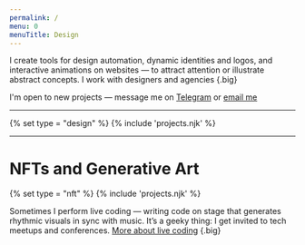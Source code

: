 ```yaml
---
permalink: /
menu: 0
menuTitle: Design
---
```


I create tools for design automation, dynamic identities and logos, and interactive animations on websites — to attract attention or illustrate abstract concepts. I work with designers and agencies
{.big}

I'm open to new projects — message me on [Telegram](https://t.me/ivan_dianov) or [email me](mailto:zor667@gmail.com)

---

{% set type = "design" %}
{% include 'projects.njk' %}

---

# NFTs and Generative Art

{% set type = "nft" %}
{% include 'projects.njk' %}

Sometimes I perform live coding — writing code on stage that generates rhythmic visuals in sync with music. It’s a geeky thing: I get invited to tech meetups and conferences. [More about live coding](/ru/show/)
{.big}
